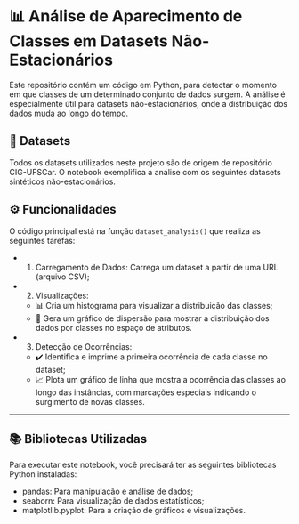 # 📊 Análise de Aparecimento de Classes em Datasets Não-Estacionários

Este repositório contém um código em Python, para detectar o momento em que classes de um determinado conjunto de dados surgem. A análise é especialmente útil para datasets não-estacionários, onde a distribuição dos dados muda ao longo do tempo. 

## 📄 Datasets

Todos os datasets utilizados neste projeto são de origem de repositório CIG-UFSCar. O notebook exemplifica a análise com os seguintes datasets sintéticos não-estacionários.

## ⚙️ Funcionalidades

O código principal está na função `dataset_analysis()` que realiza as seguintes tarefas:

- 1. Carregamento de Dados: Carrega um dataset a partir de uma URL (arquivo CSV);
- 2. Visualizações:
  - 📊 Cria um histograma para visualizar a distribuição das classes;
  - 🎨 Gera um gráfico de dispersão para mostrar a distribuição dos dados por classes no espaço de atributos.
- 3. Detecção de Ocorrências:
  - ✔️ Identifica e imprime a primeira ocorrência de cada classe no dataset;
  - 📈 Plota um gráfico de linha que mostra a ocorrência das classes ao longo das instâncias, com marcações especiais indicando o surgimento de novas classes.

---

## 📚 Bibliotecas Utilizadas

Para executar este notebook, você precisará ter as seguintes bibliotecas Python instaladas:

- pandas: Para manipulação e análise de dados;
- seaborn: Para visualização de dados estatísticos;
- matplotlib.pyplot: Para a criação de gráficos e visualizações.

